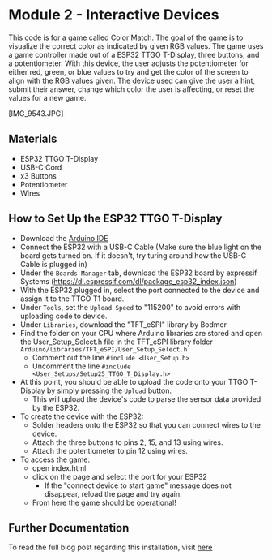 # Module 2 - Interactive Devices
This code is for a game called Color Match. The goal of the game is to visualize the correct color as indicated by given RGB values. The game uses a game controller made out of a ESP32 TTGO T-Display, three buttons, and a potentiometer. With this device, the user adjusts the potentiometer for either red, green, or blue values to try and get the color of the screen to align with the RGB values given. The device used can give the user a hint, submit their answer, change which color the user is affecting, or reset the values for a new game. 

[IMG_9543.JPG]

## Materials
- ESP32 TTGO T-Display
- USB-C Cord
- x3 Buttons
- Potentiometer
- Wires

## How to Set Up the ESP32 TTGO T-Display
- Download the [Arduino IDE](https://www.arduino.cc/en/software)
- Connect the ESP32 with a USB-C Cable (Make sure the blue light on the board gets turned on. If it doesn't, try turing around how the USB-C Cable is plugged in)
- Under the `Boards Manager` tab, download the ESP32 board by expressif Systems (https://dl.espressif.com/dl/package_esp32_index.json)
- With the ESP32 plugged in, select the port connected to the device and assign it to the TTGO T1 board.
- Under `Tools`, set the `Upload Speed` to "115200" to avoid errors with uploading code to device.
- Under `Libraries`, download the "TFT_eSPI" library by Bodmer
- Find the folder on your CPU where Arduino libraries are stored and open the User_Setup_Select.h file in the TFT_eSPI library folder `Arduino/libraries/TFT_eSPI/User_Setup_Select.h`
  - Comment out the line `#include <User_Setup.h>`
  - Uncomment the line `#include <User_Setups/Setup25_TTGO_T_Display.h>`
- At this point, you should be able to upload the code onto your TTGO T-Display by simply pressing the `Upload` button.
  - This will upload the device's code to parse the sensor data provided by the ESP32.
- To create the device with the ESP32:
  - Solder headers onto the ESP32 so that you can connect wires to the device.
  - Attach the three buttons to pins 2, 15, and 13 using wires.
  - Attach the potentiometer to pin 12 using wires.
- To access the game:
  - open index.html
  - click on the page and select the port for your ESP32
    - If the "connect device to start game" message does not disappear, reload the page and try again.
  - From here the game should be operational!


## Further Documentation
To read the full blog post regarding this installation, visit [here]()
